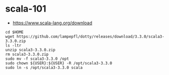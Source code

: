 # scala-101

- https://www.scala-lang.org/download


```SHELL
cd $HOME
wget https://github.com/lampepfl/dotty/releases/download/3.3.0/scala3-3.3.0.zip
ls -ltr
unzip scala3-3.3.0.zip
rm scala3-3.3.0.zip
sudo mv -f scala3-3.3.0 /opt
sudo chown ${USER}:${USER} -R /opt/scala3-3.3.0
sudo ln -s /opt/scala3-3.3.0 scala
```
